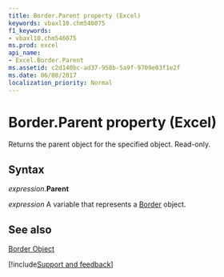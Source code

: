 ```yaml
---
title: Border.Parent property (Excel)
keywords: vbaxl10.chm546075
f1_keywords:
- vbaxl10.chm546075
ms.prod: excel
api_name:
- Excel.Border.Parent
ms.assetid: c2d140bc-ad37-958b-5a9f-9709e03f1e2f
ms.date: 06/08/2017
localization_priority: Normal
---
```



# Border.Parent property (Excel)

Returns the parent object for the specified object. Read-only.


## Syntax

_expression_.**Parent**

_expression_ A variable that represents a [Border](Excel.Border-graph-property.md) object.


## See also


[Border Object](Excel.Border(object).md)

[!include[Support and feedback](~/includes/feedback-boilerplate.md)]